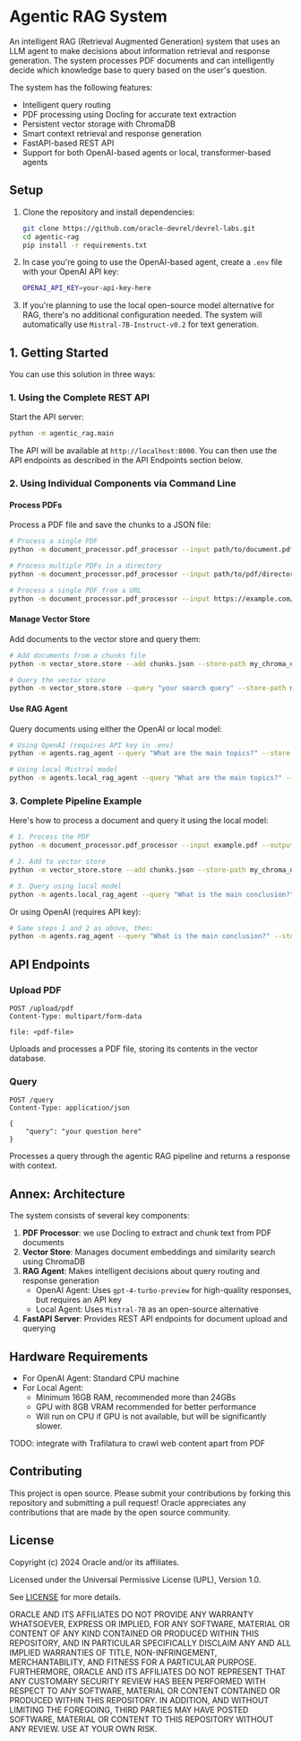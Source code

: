 # Agentic RAG System

An intelligent RAG (Retrieval Augmented Generation) system that uses an LLM agent to make decisions about information retrieval and response generation. The system processes PDF documents and can intelligently decide which knowledge base to query based on the user's question.

The system has the following features:

- Intelligent query routing
- PDF processing using Docling for accurate text extraction
- Persistent vector storage with ChromaDB
- Smart context retrieval and response generation
- FastAPI-based REST API
- Support for both OpenAI-based agents or local, transformer-based agents

## Setup

1. Clone the repository and install dependencies:

    ```bash
    git clone https://github.com/oracle-devrel/devrel-labs.git
    cd agentic-rag
    pip install -r requirements.txt
    ```

2. In case you're going to use the OpenAI-based agent, create a `.env` file with your OpenAI API key:

   ```bash
   OPENAI_API_KEY=your-api-key-here
   ```

3. If you're planning to use the local open-source model alternative for RAG, there's no additional configuration needed. The system will automatically use `Mistral-7B-Instruct-v0.2` for text generation.
   
## 1. Getting Started

You can use this solution in three ways:

### 1. Using the Complete REST API

Start the API server:

```bash
python -m agentic_rag.main
```

The API will be available at `http://localhost:8000`. You can then use the API endpoints as described in the API Endpoints section below.

### 2. Using Individual Components via Command Line

#### Process PDFs

Process a PDF file and save the chunks to a JSON file:

```bash
# Process a single PDF
python -m document_processor.pdf_processor --input path/to/document.pdf --output chunks.json

# Process multiple PDFs in a directory
python -m document_processor.pdf_processor --input path/to/pdf/directory --output chunks.json

# Process a single PDF from a URL 
python -m document_processor.pdf_processor --input https://example.com/document.pdf --output chunks.json
```

#### Manage Vector Store

Add documents to the vector store and query them:
```bash
# Add documents from a chunks file
python -m vector_store.store --add chunks.json --store-path my_chroma_db

# Query the vector store
python -m vector_store.store --query "your search query" --store-path my_chroma_db
```

#### Use RAG Agent
Query documents using either the OpenAI or local model:
```bash
# Using OpenAI (requires API key in .env)
python -m agents.rag_agent --query "What are the main topics?" --store-path my_chroma_db

# Using local Mistral model
python -m agents.local_rag_agent --query "What are the main topics?" --store-path my_chroma_db
```

### 3. Complete Pipeline Example

Here's how to process a document and query it using the local model:
```bash
# 1. Process the PDF
python -m document_processor.pdf_processor --input example.pdf --output chunks.json

# 2. Add to vector store
python -m vector_store.store --add chunks.json --store-path my_chroma_db

# 3. Query using local model
python -m agents.local_rag_agent --query "What is the main conclusion?" --store-path my_chroma_db
```

Or using OpenAI (requires API key):
```bash
# Same steps 1 and 2 as above, then:
python -m agents.rag_agent --query "What is the main conclusion?" --store-path my_chroma_db
```

## API Endpoints

### Upload PDF

```http
POST /upload/pdf
Content-Type: multipart/form-data

file: <pdf-file>
```

Uploads and processes a PDF file, storing its contents in the vector database.

### Query

```http
POST /query
Content-Type: application/json

{
    "query": "your question here"
}
```

Processes a query through the agentic RAG pipeline and returns a response with context.

## Annex: Architecture

The system consists of several key components:

1. **PDF Processor**: we use Docling to extract and chunk text from PDF documents
2. **Vector Store**: Manages document embeddings and similarity search using ChromaDB
3. **RAG Agent**: Makes intelligent decisions about query routing and response generation
   - OpenAI Agent: Uses `gpt-4-turbo-preview` for high-quality responses, but requires an API key
   - Local Agent: Uses `Mistral-7B` as an open-source alternative
4. **FastAPI Server**: Provides REST API endpoints for document upload and querying

## Hardware Requirements

- For OpenAI Agent: Standard CPU machine
- For Local Agent: 
  - Minimum 16GB RAM, recommended more than 24GBs
  - GPU with 8GB VRAM recommended for better performance
  - Will run on CPU if GPU is not available, but will be significantly slower.

TODO: integrate with Trafilatura to crawl web content apart from PDF

## Contributing

This project is open source. Please submit your contributions by forking this repository and submitting a pull request! Oracle appreciates any contributions that are made by the open source community.

## License

Copyright (c) 2024 Oracle and/or its affiliates.

Licensed under the Universal Permissive License (UPL), Version 1.0.

See [LICENSE](../LICENSE) for more details.

ORACLE AND ITS AFFILIATES DO NOT PROVIDE ANY WARRANTY WHATSOEVER, EXPRESS OR IMPLIED, FOR ANY SOFTWARE, MATERIAL OR CONTENT OF ANY KIND CONTAINED OR PRODUCED WITHIN THIS REPOSITORY, AND IN PARTICULAR SPECIFICALLY DISCLAIM ANY AND ALL IMPLIED WARRANTIES OF TITLE, NON-INFRINGEMENT, MERCHANTABILITY, AND FITNESS FOR A PARTICULAR PURPOSE. FURTHERMORE, ORACLE AND ITS AFFILIATES DO NOT REPRESENT THAT ANY CUSTOMARY SECURITY REVIEW HAS BEEN PERFORMED WITH RESPECT TO ANY SOFTWARE, MATERIAL OR CONTENT CONTAINED OR PRODUCED WITHIN THIS REPOSITORY. IN ADDITION, AND WITHOUT LIMITING THE FOREGOING, THIRD PARTIES MAY HAVE POSTED SOFTWARE, MATERIAL OR CONTENT TO THIS REPOSITORY WITHOUT ANY REVIEW. USE AT YOUR OWN RISK.